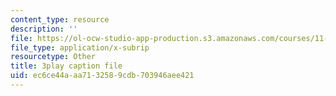 ```yaml
---
content_type: resource
description: ''
file: https://ol-ocw-studio-app-production.s3.amazonaws.com/courses/11-384-malaysia-sustainable-cities-practicum-spring-2018/ec6ce44aaa7132589cdb703946aee421_IlkbvrpAbPU.srt
file_type: application/x-subrip
resourcetype: Other
title: 3play caption file
uid: ec6ce44a-aa71-3258-9cdb-703946aee421
---
```

